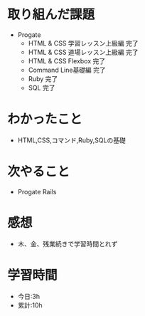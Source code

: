 # 取り組んだ課題
- Progate
  - HTML & CSS 学習レッスン上級編 完了
  - HTML & CSS 道場レッスン上級編 完了
  - HTML & CSS Flexbox 完了
  - Command Line基礎編 完了
  - Ruby 完了
  - SQL 完了
# わかったこと
- HTML,CSS,コマンド,Ruby,SQLの基礎
# 次やること
- Progate Rails
# 感想
- 木、金、残業続きで学習時間とれず
# 学習時間
- 今日:3h
- 累計:10h